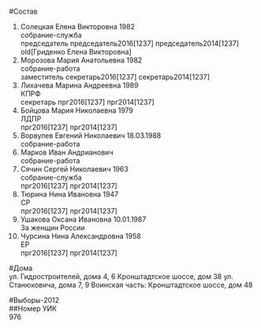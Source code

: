 #Состав  
1. Солецкая Елена Викторовна 1982  
    собрание-служба  
    председатель председатель2016[1237] председатель2014[1237] old[Гриденко Елена Викторовна]  
2. Морозова Мария Анатольевна  1982  
    собрание-работа  
    заместитель секретарь2016[1237] секретарь2014[1237]  
3. Лихачева Марина Андреевна 1989  
    КПРФ  
    секретарь прг2016[1237] прг2014[1237]  
4. Бойцова Мария Николаевна 1979  
    ЛДПР  
    прг2016[1237] прг2014[1237]  
5. Ворвулев Евгений Николаевич 18.03.1988  
    собрание-работа  
6. Марков Иван Андрианович  
    собрание-работа  
7. Сячин Сергей Николаевич 1963  
    собрание-служба  
    прг2016[1237] прг2014[1237]  
8. Тюрина Нина Ивановна 1947  
    СР  
    прг2016[1237] прг2014[1237]  
9. Ушакова Оксана Ивановна 10.01.1987  
    За женщин России  
10. Чурсина Нина Александровна 1958  
    ЕР  
    прг2016[1237] прг2014[1237]  
  
#Дома  
ул. Гидростроителей, дома 4, 6 Кронштадтское шоссе, дом 38 ул. Станюковича, дома 7, 9 Воинская часть: Кронштадтское шоссе, дом 48  
  
  
#Выборы-2012  
##Номер УИК  
976  
